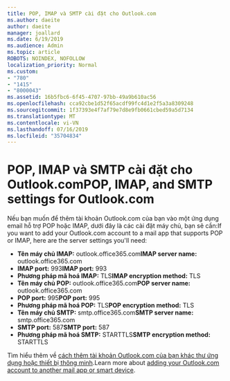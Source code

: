 ```yaml
---
title: POP, IMAP và SMTP cài đặt cho Outlook.com
ms.author: daeite
author: daeite
manager: joallard
ms.date: 6/19/2019
ms.audience: Admin
ms.topic: article
ROBOTS: NOINDEX, NOFOLLOW
localization_priority: Normal
ms.custom:
- "780"
- "1415"
- "8000043"
ms.assetid: 16b5fbc6-6f45-4707-97bb-49a9b610ac56
ms.openlocfilehash: cca92cbe1d52f65acdf99fc4d1e2f5a3a8309248
ms.sourcegitcommit: 1f37393e4f7af79e7d8e9fb0661cbed59a5d7134
ms.translationtype: MT
ms.contentlocale: vi-VN
ms.lasthandoff: 07/16/2019
ms.locfileid: "35704834"
---
```

# <a name="pop-imap-and-smtp-settings-for-outlookcom"></a><span data-ttu-id="83910-102">POP, IMAP và SMTP cài đặt cho Outlook.com</span><span class="sxs-lookup"><span data-stu-id="83910-102">POP, IMAP, and SMTP settings for Outlook.com</span></span>

<span data-ttu-id="83910-103">Nếu bạn muốn để thêm tài khoản Outlook.com của bạn vào một ứng dụng email hỗ trợ POP hoặc IMAP, dưới đây là các cài đặt máy chủ, bạn sẽ cần:</span><span class="sxs-lookup"><span data-stu-id="83910-103">If you want to add your Outlook.com account to a mail app that supports POP or IMAP, here are the server settings you'll need:</span></span>
  
- <span data-ttu-id="83910-104">**Tên máy chủ IMAP:** outlook.office365.com</span><span class="sxs-lookup"><span data-stu-id="83910-104">**IMAP server name:** outlook.office365.com</span></span>
- <span data-ttu-id="83910-105">**IMAP port:** 993</span><span class="sxs-lookup"><span data-stu-id="83910-105">**IMAP port:** 993</span></span>
- <span data-ttu-id="83910-106">**Phương pháp mã hoá IMAP:** TLS</span><span class="sxs-lookup"><span data-stu-id="83910-106">**IMAP encryption method:** TLS</span></span>
- <span data-ttu-id="83910-107">**Tên máy chủ POP:** outlook.office365.com</span><span class="sxs-lookup"><span data-stu-id="83910-107">**POP server name:** outlook.office365.com</span></span>  
- <span data-ttu-id="83910-108">**POP port:** 995</span><span class="sxs-lookup"><span data-stu-id="83910-108">**POP port:** 995</span></span>  
- <span data-ttu-id="83910-109">**Phương pháp mã hoá POP:** TLS</span><span class="sxs-lookup"><span data-stu-id="83910-109">**POP encryption method:** TLS</span></span>  
- <span data-ttu-id="83910-110">**Tên máy chủ SMTP:** smtp.office365.com</span><span class="sxs-lookup"><span data-stu-id="83910-110">**SMTP server name:** smtp.office365.com</span></span>
- <span data-ttu-id="83910-111">**SMTP port:** 587</span><span class="sxs-lookup"><span data-stu-id="83910-111">**SMTP port:** 587</span></span>
- <span data-ttu-id="83910-112">**Phương pháp mã hoá SMTP:** STARTTLS</span><span class="sxs-lookup"><span data-stu-id="83910-112">**SMTP encryption method:** STARTTLS</span></span>

<span data-ttu-id="83910-113">Tìm hiểu thêm về [cách thêm tài khoản Outlook.com của bạn khác thư ứng dụng hoặc thiết bị thông minh](https://support.office.com/article/73f3b178-0009-41ae-aab1-87b80fa94970?wt.mc_id=Office_Outlook_com_Alchemy).</span><span class="sxs-lookup"><span data-stu-id="83910-113">Learn more about [adding your Outlook.com account to another mail app or smart device](https://support.office.com/article/73f3b178-0009-41ae-aab1-87b80fa94970?wt.mc_id=Office_Outlook_com_Alchemy).</span></span>